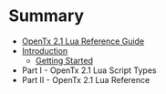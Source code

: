 # Summary

* [OpenTx 2.1 Lua Reference Guide](README.md)
* [Introduction](introduction.md)
   * [Getting Started](getting_started.md)
* Part I - OpenTx 2.1 Lua Script Types
* Part II - OpenTx 2.1 Lua Reference

